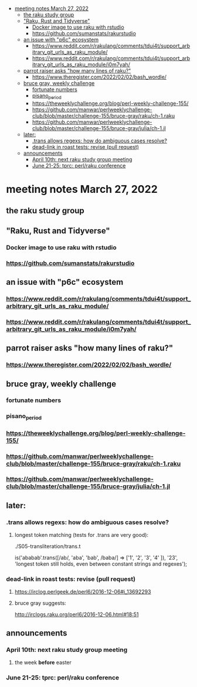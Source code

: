 - [meeting notes March 27, 2022](#org897ca64)
  - [the raku study group](#org0e5767f)
  - ["Raku, Rust and Tidyverse"](#org9f3e032)
    - [Docker image to use raku with rstudio](#org2efa1fd)
    - [<https://github.com/sumanstats/rakurstudio>](#orgf6aaa79)
  - [an issue with "p6c" ecosystem](#orgd2c8925)
    - [<https://www.reddit.com/r/rakulang/comments/tdui4t/support_arbitrary_git_urls_as_raku_module/>](#orgab4e042)
    - [<https://www.reddit.com/r/rakulang/comments/tdui4t/support_arbitrary_git_urls_as_raku_module/i0m7yah/>](#org954f383)
  - [parrot raiser asks "how many lines of raku?"](#org69b4bb7)
    - [<https://www.theregister.com/2022/02/02/bash_wordle/>](#org18eebca)
  - [bruce gray, weekly challenge](#orgfb65d00)
    - [fortunate numbers](#org5519c32)
    - [pisano<sub>period</sub>](#orgfc0fd00)
    - [<https://theweeklychallenge.org/blog/perl-weekly-challenge-155/>](#orgf7b5b3a)
    - [<https://github.com/manwar/perlweeklychallenge-club/blob/master/challenge-155/bruce-gray/raku/ch-1.raku>](#org891425e)
    - [<https://github.com/manwar/perlweeklychallenge-club/blob/master/challenge-155/bruce-gray/julia/ch-1.jl>](#orgda65764)
  - [later:](#org0c7f8ea)
    - [.trans allows regexs: how do ambiguous cases resolve?](#org4c19efc)
    - [dead-link in roast tests: revise (pull request)](#org84ce913)
  - [announcements](#org063131c)
    - [April 10th: next raku study group meeting](#orge16f44b)
    - [June 21-25: tprc: perl/raku conference](#orgbbf3d69)


<a id="org897ca64"></a>

# meeting notes March 27, 2022


<a id="org0e5767f"></a>

## the raku study group


<a id="org9f3e032"></a>

## "Raku, Rust and Tidyverse"


<a id="org2efa1fd"></a>

### Docker image to use raku with rstudio


<a id="orgf6aaa79"></a>

### <https://github.com/sumanstats/rakurstudio>


<a id="orgd2c8925"></a>

## an issue with "p6c" ecosystem


<a id="orgab4e042"></a>

### <https://www.reddit.com/r/rakulang/comments/tdui4t/support_arbitrary_git_urls_as_raku_module/>


<a id="org954f383"></a>

### <https://www.reddit.com/r/rakulang/comments/tdui4t/support_arbitrary_git_urls_as_raku_module/i0m7yah/>


<a id="org69b4bb7"></a>

## parrot raiser asks "how many lines of raku?"


<a id="org18eebca"></a>

### <https://www.theregister.com/2022/02/02/bash_wordle/>


<a id="orgfb65d00"></a>

## bruce gray, weekly challenge


<a id="org5519c32"></a>

### fortunate numbers


<a id="orgfc0fd00"></a>

### pisano<sub>period</sub>


<a id="orgf7b5b3a"></a>

### <https://theweeklychallenge.org/blog/perl-weekly-challenge-155/>


<a id="org891425e"></a>

### <https://github.com/manwar/perlweeklychallenge-club/blob/master/challenge-155/bruce-gray/raku/ch-1.raku>


<a id="orgda65764"></a>

### <https://github.com/manwar/perlweeklychallenge-club/blob/master/challenge-155/bruce-gray/julia/ch-1.jl>


<a id="org0c7f8ea"></a>

## later:


<a id="org4c19efc"></a>

### .trans allows regexs: how do ambiguous cases resolve?

1.  longest token matching (tests for .trans are very good):

    ./S05-transliteration/trans.t
    
    is('ababab'.trans([/ab/, 'aba', 'bab', /baba/] => ['1', '2', '3', '4' ]), '23', 'longest token still holds, even between constant strings and regexes');


<a id="org84ce913"></a>

### dead-link in roast tests: revise (pull request)

1.  <https://irclog.perlgeek.de/perl6/2016-12-06#i_13692293>

2.  bruce gray suggests:

    <http://irclogs.raku.org/perl6/2016-12-06.html#18:51>


<a id="org063131c"></a>

## announcements


<a id="orge16f44b"></a>

### April 10th: next raku study group meeting

1.  the week **before** easter


<a id="orgbbf3d69"></a>

### June 21-25: tprc: perl/raku conference
